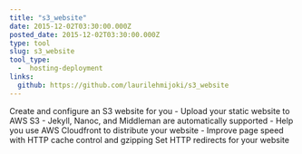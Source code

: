 ```yaml
---
title: "s3_website"
date: 2015-12-02T03:30:00.000Z
posted_date: 2015-12-02T03:30:00.000Z
type: tool
slug: s3_website
tool_type: 
  -  hosting-deployment
links:
  github: https://github.com/laurilehmijoki/s3_website
---
```

Create and configure an S3 website for you - Upload your static website to AWS S3 - Jekyll, Nanoc, and Middleman are automatically supported - Help you use AWS Cloudfront to distribute your website - Improve page speed with HTTP cache control and gzipping
Set HTTP redirects for your website




